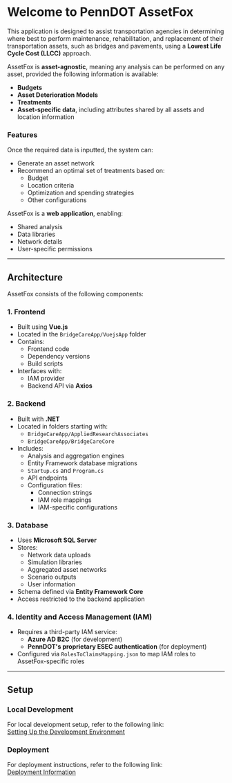 # Welcome to PennDOT AssetFox

This application is designed to assist transportation agencies in determining where best to perform maintenance, rehabilitation, and replacement of their transportation assets, such as bridges and pavements, using a **Lowest Life Cycle Cost (LLCC)** approach. 

AssetFox is **asset-agnostic**, meaning any analysis can be performed on any asset, provided the following information is available:

- **Budgets**
- **Asset Deterioration Models**
- **Treatments**
- **Asset-specific data**, including attributes shared by all assets and location information

### Features

Once the required data is inputted, the system can:
- Generate an asset network
- Recommend an optimal set of treatments based on:
  - Budget
  - Location criteria
  - Optimization and spending strategies
  - Other configurations

AssetFox is a **web application**, enabling:
- Shared analysis
- Data libraries
- Network details
- User-specific permissions

---

## Architecture

AssetFox consists of the following components:

### 1. **Frontend**
- Built using **Vue.js**
- Located in the `BridgeCareApp/VuejsApp` folder
- Contains:
  - Frontend code
  - Dependency versions
  - Build scripts
- Interfaces with:
  - IAM provider
  - Backend API via **Axios**

### 2. **Backend**
- Built with **.NET**
- Located in folders starting with:
  - `BridgeCareApp/AppliedResearchAssociates`
  - `BridgeCareApp/BridgeCareCore`
- Includes:
  - Analysis and aggregation engines
  - Entity Framework database migrations
  - `Startup.cs` and `Program.cs`
  - API endpoints
  - Configuration files:
    - Connection strings
    - IAM role mappings
    - IAM-specific configurations

### 3. **Database**
- Uses **Microsoft SQL Server**
- Stores:
  - Network data uploads
  - Simulation libraries
  - Aggregated asset networks
  - Scenario outputs
  - User information
- Schema defined via **Entity Framework Core**
- Access restricted to the backend application

### 4. **Identity and Access Management (IAM)**
- Requires a third-party IAM service:
  - **Azure AD B2C** (for development)
  - **PennDOT's proprietary ESEC authentication** (for deployment)
- Configured via `RolesToClaimsMapping.json` to map IAM roles to AssetFox-specific roles

---

## Setup

### Local Development
For local development setup, refer to the following link:  
[Setting Up the Development Environment](https://ara-cu.visualstudio.com/Infrastructure%20Asset%20Management/_wiki/wikis/Infrastructure-Asset-Management.wiki/268/Setting-Up-the-Development-Environment)

### Deployment
For deployment instructions, refer to the following link:  
[Deployment Information](https://docs.google.com/document/d/1OfNxmY_X4zqXfU0_XCQp30tmHm7vKTy8t30dyejdIrU/edit?usp=sharing)
